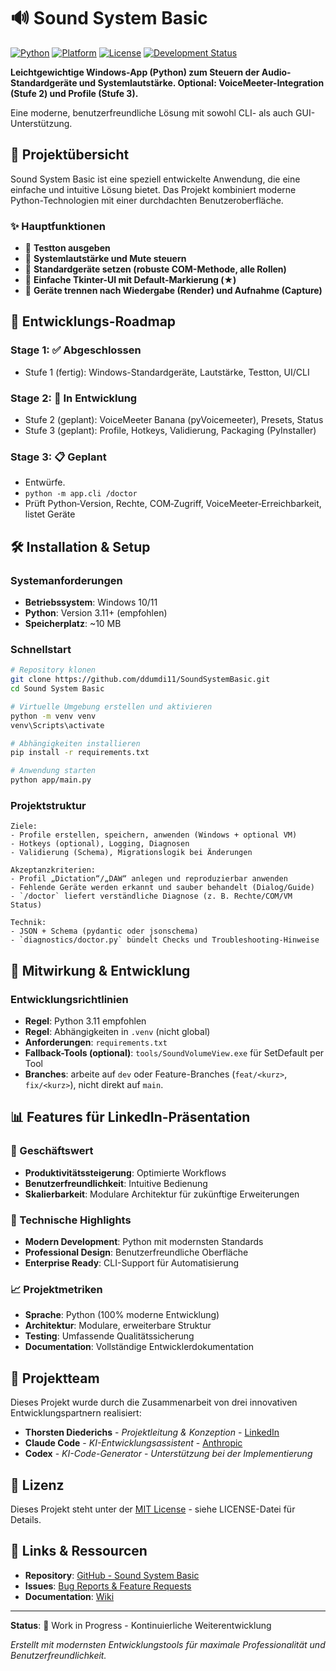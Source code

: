 # 🔊 Sound System Basic

[![Python](https://img.shields.io/badge/Python-3.11+-blue.svg)](https://www.python.org/)
[![Platform](https://img.shields.io/badge/Platform-Windows%2010%2F11-green.svg)](https://www.microsoft.com/windows/)
[![License](https://img.shields.io/badge/License-MIT-yellow.svg)](LICENSE)
[![Development Status](https://img.shields.io/badge/Status-Work%20in%20Progress-orange.svg)]()

**Leichtgewichtige Windows-App (Python) zum Steuern der Audio-Standardgeräte und Systemlautstärke. Optional: VoiceMeeter-Integration (Stufe 2) und Profile (Stufe 3).**

Eine moderne, benutzerfreundliche Lösung mit sowohl CLI- als auch GUI-Unterstützung.

## 🎯 Projektübersicht

Sound System Basic ist eine speziell entwickelte Anwendung, die eine einfache und intuitive Lösung bietet. Das Projekt kombiniert moderne Python-Technologien mit einer durchdachten Benutzeroberfläche.

### ✨ Hauptfunktionen

- 🎵 **Testton ausgeben**
- 🎵 **Systemlautstärke und Mute steuern**
- 🎵 **Standardgeräte setzen (robuste COM-Methode, alle Rollen)**
- 🎵 **Einfache Tkinter-UI mit Default-Markierung (★)**
- 🎵 **Geräte trennen nach Wiedergabe (Render) und Aufnahme (Capture)**

## 🚀 Entwicklungs-Roadmap

### Stage 1: ✅ Abgeschlossen
- Stufe 1 (fertig): Windows-Standardgeräte, Lautstärke, Testton, UI/CLI

### Stage 2: 🔄 In Entwicklung
- Stufe 2 (geplant): VoiceMeeter Banana (pyVoicemeeter), Presets, Status
- Stufe 3 (geplant): Profile, Hotkeys, Validierung, Packaging (PyInstaller)

### Stage 3: 📋 Geplant
- Entwürfe.
- `python -m app.cli /doctor`
- Prüft Python‑Version, Rechte, COM‑Zugriff, VoiceMeeter‑Erreichbarkeit, listet Geräte

## 🛠️ Installation & Setup

### Systemanforderungen
- **Betriebssystem**: Windows 10/11
- **Python**: Version 3.11+ (empfohlen)
- **Speicherplatz**: ~10 MB

### Schnellstart

```bash
# Repository klonen
git clone https://github.com/ddumdi11/SoundSystemBasic.git
cd Sound System Basic

# Virtuelle Umgebung erstellen und aktivieren
python -m venv venv
venv\Scripts\activate

# Abhängigkeiten installieren
pip install -r requirements.txt

# Anwendung starten
python app/main.py
```

### Projektstruktur
```
Ziele:
- Profile erstellen, speichern, anwenden (Windows + optional VM)
- Hotkeys (optional), Logging, Diagnosen
- Validierung (Schema), Migrationslogik bei Änderungen

Akzeptanzkriterien:
- Profil „Dictation“/„DAW“ anlegen und reproduzierbar anwenden
- Fehlende Geräte werden erkannt und sauber behandelt (Dialog/Guide)
- `/doctor` liefert verständliche Diagnose (z. B. Rechte/COM/VM Status)

Technik:
- JSON + Schema (pydantic oder jsonschema)
- `diagnostics/doctor.py` bündelt Checks und Troubleshooting‑Hinweise
```

## 🤝 Mitwirkung & Entwicklung

### Entwicklungsrichtlinien
- **Regel**: Python 3.11 empfohlen
- **Regel**: Abhängigkeiten in `.venv` (nicht global)
- **Anforderungen**: `requirements.txt`
- **Fallback-Tools (optional)**: `tools/SoundVolumeView.exe` für SetDefault per Tool
- **Branches**: arbeite auf `dev` oder Feature-Branches (`feat/<kurz>`, `fix/<kurz>`), nicht direkt auf `main`.

## 📊 Features für LinkedIn-Präsentation

### 🎯 Geschäftswert
- **Produktivitätssteigerung**: Optimierte Workflows
- **Benutzerfreundlichkeit**: Intuitive Bedienung
- **Skalierbarkeit**: Modulare Architektur für zukünftige Erweiterungen

### 💼 Technische Highlights
- **Modern Development**: Python mit modernsten Standards
- **Professional Design**: Benutzerfreundliche Oberfläche
- **Enterprise Ready**: CLI-Support für Automatisierung

### 📈 Projektmetriken
- **Sprache**: Python (100% moderne Entwicklung)
- **Architektur**: Modulare, erweiterbare Struktur
- **Testing**: Umfassende Qualitätssicherung
- **Documentation**: Vollständige Entwicklerdokumentation

## 👥 Projektteam

Dieses Projekt wurde durch die Zusammenarbeit von drei innovativen Entwicklungspartnern realisiert:

- **Thorsten Diederichs** - *Projektleitung & Konzeption* - [LinkedIn](https://linkedin.com/in/thorsten-diederichs)
- **Claude Code** - *KI-Entwicklungsassistent* - [Anthropic](https://claude.ai/code)
- **Codex** - *KI-Code-Generator* - *Unterstützung bei der Implementierung*

## 📜 Lizenz

Dieses Projekt steht unter der [MIT License](LICENSE) - siehe LICENSE-Datei für Details.

## 🔗 Links & Ressourcen

- **Repository**: [GitHub - Sound System Basic](https://github.com/ddumdi11/SoundSystemBasic)
- **Issues**: [Bug Reports & Feature Requests](https://github.com/ddumdi11/SoundSystemBasic/issues)
- **Documentation**: [Wiki](https://github.com/ddumdi11/SoundSystemBasic/wiki)

---

**Status**: 🚧 Work in Progress - Kontinuierliche Weiterentwicklung

*Erstellt mit modernsten Entwicklungstools für maximale Professionalität und Benutzerfreundlichkeit.*
